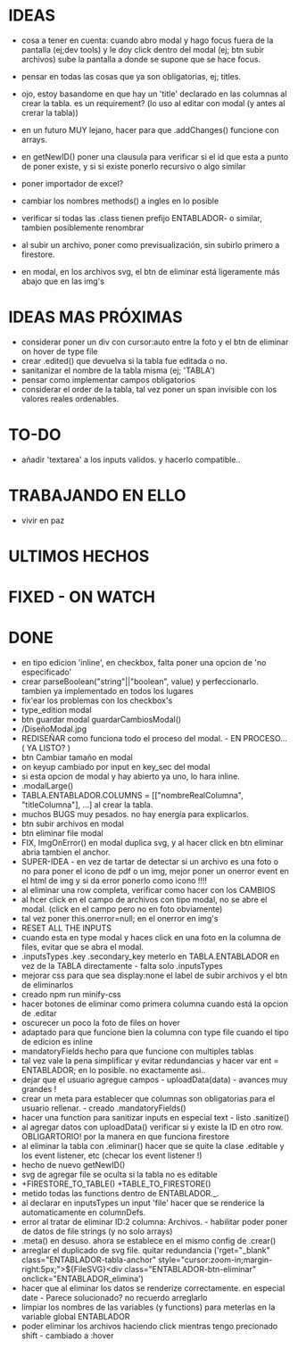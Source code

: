 # IDEAS

- cosa a tener en cuenta: cuando abro modal y hago focus fuera de la pantalla (ej;dev tools) y le doy click dentro del modal (ej; btn subir archivos) sube la pantalla a donde se supone que se hace focus.

- pensar en todas las cosas que ya son obligatorias, ej; titles.
- ojo, estoy basandome en que hay un 'title' declarado en las columnas al crear la tabla. es un requirement? (lo uso al editar con modal (y antes al crerar la tabla))
- en un futuro MUY lejano, hacer para que .addChanges() funcione con arrays.
- en getNewID() poner una clausula para verificar si el id que esta a punto de poner existe, y si si existe ponerlo recursivo o algo similar
- poner importador de excel?
- cambiar los nombres methods() a ingles en lo posible
- verificar si todas las .class tienen prefijo ENTABLADOR- o similar, tambien posiblemente renombrar
- al subir un archivo, poner como previsualización, sin subirlo primero a firestore.

- en modal, en los archivos svg, el btn de eliminar está ligeramente más abajo que en las img's

# IDEAS MAS PRÓXIMAS

- considerar poner un div con cursor:auto entre la foto y el btn de eliminar on hover de type file
- crear .edited() que devuelva si la tabla fue editada o no.
- sanitanizar el nombre de la tabla misma (ej; 'TABLA')
- pensar como implementar campos obligatorios
- considerar el order de la tabla, tal vez poner un span invisible con los valores reales ordenables.

# TO-DO

- añadir 'textarea' a los inputs validos. y hacerlo compatible..

# TRABAJANDO EN ELLO

- vivir en paz

# ULTIMOS HECHOS

# FIXED - ON WATCH

# DONE

- en tipo edicion 'inline', en checkbox, falta poner una opcion de 'no especificado'
- crear parseBoolean("string"||"boolean", value) y perfeccionarlo. tambien ya implementado en todos los lugares
- fix'ear los problemas con los checkbox's
- type_edition modal
- btn guardar modal guardarCambiosModal()
- /DiseñoModal.jpg
- REDISEÑAR como funciona todo el proceso del modal. - EN PROCESO... ( YA LISTO? )
- btn Cambiar tamaño en modal
- on keyup cambiado por input en key_sec del modal
- si esta opcion de modal y hay abierto ya uno, lo hara inline.
- .modalLarge()
- TABLA.ENTABLADOR.COLUMNS = [["nombreRealColumna", "titleColumna"], ...] al crear la tabla.
- muchos BUGS muy pesados. no hay energía para explicarlos.
- btn subir archivos en modal
- btn eliminar file modal
- FIX, ImgOnError() en modal duplica svg, y al hacer click en btn eliminar abria tambien el anchor.
- SUPER-IDEA - en vez de tartar de detectar si un archivo es una foto o no para poner el icono de pdf o un img, mejor poner un onerror event en el html de img y si da error ponerlo como icono !!!!
- al eliminar una row completa, verificar como hacer con los CAMBIOS
- al hcer click en el campo de archivos con tipo modal, no se abre el modal. (click en el campo pero no en foto obviamente)
- tal vez poner this.onerror=null; en el onerror en img's
- RESET ALL THE INPUTS
- cuando esta en type modal y haces click en una foto en la columna de files, evitar que se abra el modal.
- .inputsTypes .key .secondary_key meterlo en TABLA.ENTABLADOR en vez de la TABLA directamente - falta solo .inputsTypes
- mejorar css para que sea display:none el label de subir archivos y el btn de eliminarlos
- creado npm run minify-css
- hacer botones de eliminar como primera columna cuando está la opcion de .editar
- oscurecer un poco la foto de files on hover
- adaptado para que funcione bien la columna con type file cuando el tipo de edicion es inline
- mandatoryFields hecho para que funcione con multiples tablas
- tal vez vale la pena simplificar y evitar redundancias y hacer var ent = ENTABLADOR; en lo posible. no exactamente asi..
- dejar que el usuario agregue campos - uploadData(data) - avances muy grandes !
- crear un meta para establecer que columnas son obligatorias para el usuario rellenar. - creado .mandatoryFields()
- hacer una function para sanitizar inputs en especial text - listo .sanitize()
- al agregar datos con uploadData() verificar si y existe la ID en otro row. OBLIGARTORIO! por la manera en que funciona firestore
- al eliminar la tabla con .eliminar() hacer que se quite la clase .editable y los event listener, etc (checar los event listener !)
- hecho de nuevo getNewID()
- svg de agregar file se oculta si la tabla no es editable
- +FIRESTORE_TO_TABLE() +TABLE_TO_FIRESTORE()
- metido todas las functions dentro de ENTABLADOR.\_.
- al declarar en inputsTypes un input 'file' hacer que se renderice la automaticamente en columnDefs.
- error al tratar de eliminar ID:2 columna: Archivos. - habilitar poder poner de datos de file strings (y no solo arrays)
- .meta() en desuso. ahora se establece en el mismo config de .crear()
- arreglar el duplicado de svg file. quitar redundancia ('rget="\_blank" class="ENTABLADOR-tabla-anchor" style="cursor:zoom-in;margin-right:5px;">${FileSVG}<div class="ENTABLADOR-btn-eliminar" onclick="ENTABLADOR_elimina')
- hacer que al eliminar los datos se renderize correctamente. en especial date - Parece solucionado? no recuerdo arreglarlo
- limpiar los nombres de las variables (y functions) para meterlas en la variable global ENTABLADOR
- poder eliminar los archivos haciendo click mientras tengo precionado shift - cambiado a :hover
